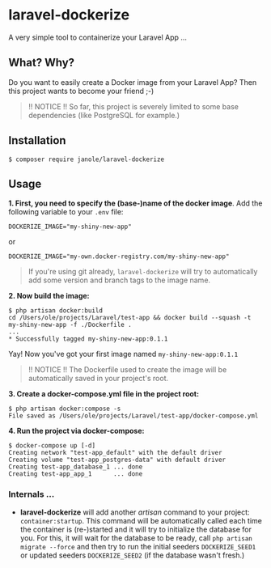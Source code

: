 # laravel-dockerize
A very simple tool to containerize your Laravel App ...

## What? Why?
Do you want to easily create a Docker image from your Laravel App? Then this project wants to become your friend ;-)

> !! NOTICE !! So far, this project is severely limited to some base dependencies (like PostgreSQL for example.)

## Installation
```
$ composer require janole/laravel-dockerize
```

## Usage

**1. First, you need to specify the (base-)name of the docker image**. Add the following variable to your `.env` file:

```
DOCKERIZE_IMAGE="my-shiny-new-app"
```

or

```
DOCKERIZE_IMAGE="my-own.docker-registry.com/my-shiny-new-app"
```

> If you're using git already, `laravel-dockerize` will try to automatically add some version and branch tags to the image name.

**2. Now build the image:**

```
$ php artisan docker:build
cd /Users/ole/projects/Laravel/test-app && docker build --squash -t my-shiny-new-app -f ./Dockerfile .
...
* Successfully tagged my-shiny-new-app:0.1.1
```

Yay! Now you've got your first image named `my-shiny-new-app:0.1.1`

> !! NOTICE !! The Dockerfile used to create the image will be automatically saved in your project's root.

**3. Create a docker-compose.yml file in the project root:**

```
$ php artisan docker:compose -s 
File saved as /Users/ole/projects/Laravel/test-app/docker-compose.yml
```

**4. Run the project via docker-compose:**

```
$ docker-compose up [-d]
Creating network "test-app_default" with the default driver
Creating volume "test-app_postgres-data" with default driver
Creating test-app_database_1 ... done
Creating test-app_app_1      ... done
```

### Internals ...

- **laravel-dockerize** will add another *artisan* command to your project: `container:startup`. This command will be automatically called each time the container is (re-)started and it will try to initialize the database for you. For this, it will wait for the database to be ready, call `php artisan migrate --force` and then try to run the initial seeders `DOCKERIZE_SEED1` or updated seeders `DOCKERIZE_SEED2` (if the database wasn't fresh.)
